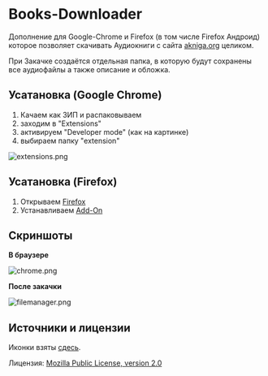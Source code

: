 # Books-Downloader

Дополнение для Google-Chrome и Firefox (в том числе Firefox Андроид) которое позволяет скачивать Аудиокниги с сайта
[akniga.org](https://akniga.org/) целиком.

При Закачке создаётся отдельная папка, в которую будут сохранены все аудиофайлы а также описание и обложка.

## Усатановка (Google Chrome)

1. Качаем как ЗИП и распаковываем
2. заходим в "Extensions"
3. активируем "Developer mode" (как на картинке) 
4. выбираем папку "extension"

![extensions.png](readme/extensions.png)

## Усатановка (Firefox)

1. Открываем [Firefox](https://www.mozilla.org/de/firefox/new/)
2. Устанавливаем [Add-On](https://addons.mozilla.org/de/firefox/addon/books-downloader/)

## Скриншоты
**В браузере**

![chrome.png](readme/chrome.png)

**После закачки**

![filemanager.png](readme/filemanager.png)

## Источники и лицензии

Иконки взяты [сдесь](http://www.iconarchive.com/show/small-n-flat-icons-by-paomedia/book-bookmark-icon.html).

Лицензия: [Mozilla Public License, version 2.0](https://www.mozilla.org/en-US/MPL/2.0/)

